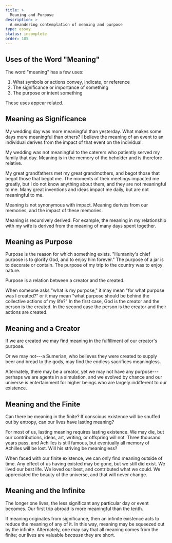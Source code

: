 ```yaml
---
title: >
  Meaning and Purpose
description: >
  A meandering contemplation of meaning and purpose
type: essay
status: incomplete
order: 105
---
```


## Uses of the Word "Meaning"

The word "meaning" has a few uses:

1. What symbols or actions convey, indicate, or reference
2. The significance or importance of something
3. The purpose or intent something

These uses appear related.

## Meaning as Significance

My wedding day was more meaningful than yesterday.  What makes some days more meaningful than others?  I believe the meaning of an event to an individual derives from the impact of that event on the individual.

My wedding was not meaningful to the caterers who patiently served my family that day.  Meaning is in the memory of the beholder and is therefore relative.

My great grandfathers met my great grandmothers, and begot those that begot those that begot me.  The moments of their meetings impacted me greatly, but I do not know anything about them, and they are not meaningful to me.  Many great inventions and ideas impact me daily, but are not meaningful to me.

Meaning is not synonymous with impact.  Meaning derives from our memories, and the impact of these memories.

Meaning is recursively derived.  For example, the meaning in my relationship with my wife is derived from the meaning of many days spent together.

## Meaning as Purpose

Purpose is the reason for which something exists.  "Humanity's chief purpose is to glorify God, and to enjoy him forever."  The purpose of a jar is to decorate or contain.  The purpose of my trip to the country was to enjoy nature.

Purpose is a relation between a creator and the created.

When someone asks "what is my purpose," it may mean "for what purpose was I created?" or it may mean "what purpose should be behind the collective actions of my life?"  In the first case, God is the creator and the person is the created.  In the second case the person is the creator and their actions are created.

## Meaning and a Creator

If we are created we may find meaning in the fulfillment of our creator's purpose.

Or we may not---a Sumerian, who believes they were created to supply beer and bread to the gods, may find the endless sacrifices meaningless.

Alternately, there may be a creator, yet we may not have any purpose---perhaps we are agents in a simulation, and we evolved by chance and our universe is entertainment for higher beings who are largely indifferent to our existence.

## Meaning and the Finite

Can there be meaning in the finite?  If conscious existence will be snuffed out by entropy, can our lives have lasting meaning?

For most of us, lasting meaning requires lasting existence.  We may die, but our contributions, ideas, art, writing, or offspring will not.  Three thousand years pass, and Achilles is still famous, but eventually all memory of Achilles will be lost.  Will his striving be meaningless?

When faced with our finite existence, we can only find meaning outside of time.  Any effect of us having existed may be gone, but we still did exist.  We lived our best life.  We loved our best, and contributed what we could.  We appreciated the beauty of the universe, and that will never change.

## Meaning and the Infinite

The longer one lives, the less significant any particular day or event becomes.  Our first trip abroad is more meaningful than the tenth.

If meaning originates from significance, then an infinite existence acts to reduce the meaning of any of it.  In this way, meaning may be squeezed out by the infinite.  Alternately, one may say that all meaning comes from the finite; our lives are valuable _because_ they are short.
